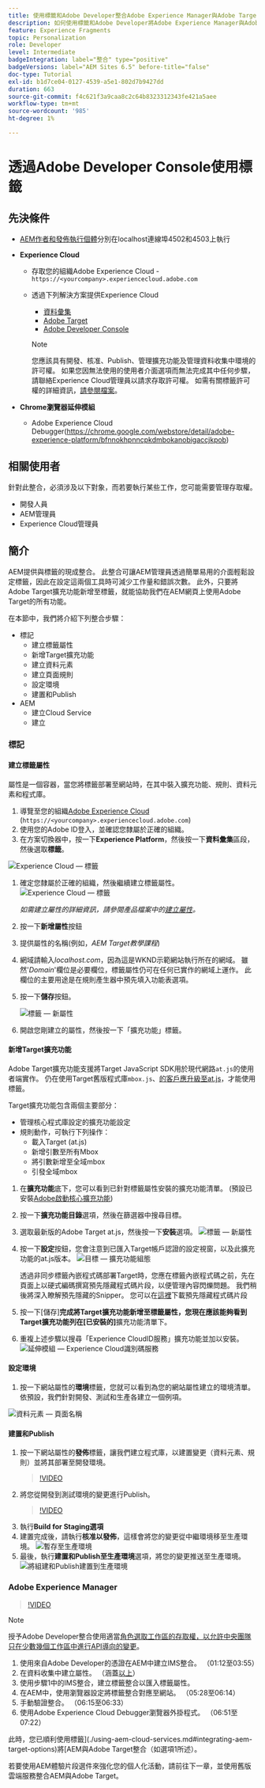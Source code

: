 ```yaml
---
title: 使用標籤和Adobe Developer整合Adobe Experience Manager與Adobe Target
description: 如何使用標籤和Adobe Developer將Adobe Experience Manager與Adobe Target整合的逐步逐步解說
feature: Experience Fragments
topic: Personalization
role: Developer
level: Intermediate
badgeIntegration: label="整合" type="positive"
badgeVersions: label="AEM Sites 6.5" before-title="false"
doc-type: Tutorial
exl-id: b1d7ce04-0127-4539-a5e1-802d7b9427dd
duration: 663
source-git-commit: f4c621f3a9caa8c2c64b8323312343fe421a5aee
workflow-type: tm+mt
source-wordcount: '985'
ht-degree: 1%

---
```


# 透過Adobe Developer Console使用標籤

## 先決條件

* [AEM作者和發佈執行個體](./implementation.md#set-up-aem)分別在localhost連線埠4502和4503上執行
* **Experience Cloud**
   * 存取您的組織Adobe Experience Cloud - `https://<yourcompany>.experiencecloud.adobe.com`
   * 透過下列解決方案提供Experience Cloud
      * [資料彙集](https://experiencecloud.adobe.com)
      * [Adobe Target](https://experiencecloud.adobe.com)
      * [Adobe Developer Console](https://developer.adobe.com/console/)

     >[!NOTE]
     >您應該具有開發、核准、Publish、管理擴充功能及管理資料收集中環境的許可權。 如果您因無法使用的使用者介面選項而無法完成其中任何步驟，請聯絡Experience Cloud管理員以請求存取許可權。 如需有關標籤許可權的詳細資訊，[請參閱檔案](https://experienceleague.adobe.com/docs/experience-platform/tags/admin/user-permissions.html)。

* **Chrome瀏覽器延伸模組**
   * Adobe Experience Cloud Debugger(https://chrome.google.com/webstore/detail/adobe-experience-platform/bfnnokhpnncpkdmbokanobigaccjkpob)

## 相關使用者

針對此整合，必須涉及以下對象，而若要執行某些工作，您可能需要管理存取權。

* 開發人員
* AEM管理員
* Experience Cloud管理員

## 簡介

AEM提供與標籤的現成整合。 此整合可讓AEM管理員透過簡單易用的介面輕鬆設定標籤，因此在設定這兩個工具時可減少工作量和錯誤次數。 此外，只要將Adobe Target擴充功能新增至標籤，就能協助我們在AEM網頁上使用Adobe Target的所有功能。

在本節中，我們將介紹下列整合步驟：

* 標記
   * 建立標籤屬性
   * 新增Target擴充功能
   * 建立資料元素
   * 建立頁面規則
   * 設定環境
   * 建置和Publish
* AEM
   * 建立Cloud Service
   * 建立

### 標記

#### 建立標籤屬性

屬性是一個容器，當您將標籤部署至網站時，在其中裝入擴充功能、規則、資料元素和程式庫。

1. 導覽至您的組織[Adobe Experience Cloud](https://experiencecloud.adobe.com/) (`https://<yourcompany>.experiencecloud.adobe.com`)
1. 使用您的Adobe ID登入，並確認您隸屬於正確的組織。
1. 在方案切換器中，按一下&#x200B;**Experience Platform**，然後按一下&#x200B;**資料彙集**&#x200B;區段，然後選取&#x200B;**標籤**。

![Experience Cloud — 標籤](assets/using-launch-adobe-io/exc-cloud-launch.png)

1. 確定您隸屬於正確的組織，然後繼續建立標籤屬性。
   ![Experience Cloud — 標籤](assets/using-launch-adobe-io/launch-create-property.png)

   *如需建立屬性的詳細資訊，請參閱產品檔案中的[建立屬性](https://experienceleague.adobe.com/docs/experience-platform/tags/admin/companies-and-properties.html?lang=en#create-or-configure-a-property)。*
1. 按一下&#x200B;**新增屬性**&#x200B;按鈕
1. 提供屬性的名稱(例如，*AEM Target教學課程*)
1. 網域請輸入&#x200B;*localhost.com*，因為這是WKND示範網站執行所在的網域。 雖然&#39;*Domain*&#39;欄位是必要欄位，標籤屬性仍可在任何已實作的網域上運作。 此欄位的主要用途是在規則產生器中預先填入功能表選項。
1. 按一下&#x200B;**儲存**&#x200B;按鈕。

   ![標籤 — 新屬性](assets/using-launch-adobe-io/exc-launch-property.png)

1. 開啟您剛建立的屬性，然後按一下「擴充功能」標籤。

#### 新增Target擴充功能

Adobe Target擴充功能支援將Target JavaScript SDK用於現代網路`at.js`的使用者端實作。 仍在使用Target舊版程式庫`mbox.js`、[的客戶應升級至at.js](https://experienceleague.adobe.com/docs/target-dev/developer/client-side/at-js-implementation/upgrading-from-atjs-1x-to-atjs-20.html)，才能使用標籤。

Target擴充功能包含兩個主要部分：

* 管理核心程式庫設定的擴充功能設定
* 規則動作，可執行下列操作：
   * 載入Target (at.js)
   * 新增引數至所有Mbox
   * 將引數新增至全域mbox
   * 引發全域mbox

1. 在&#x200B;**擴充功能**&#x200B;底下，您可以看到已針對標籤屬性安裝的擴充功能清單。 (預設已安裝[Adobe啟動核心擴充功能](https://exchange.adobe.com/apps/ec/100223/adobe-launch-core-extension))
2. 按一下&#x200B;**擴充功能目錄**&#x200B;選項，然後在篩選器中搜尋目標。
3. 選取最新版的Adobe Target at.js，然後按一下&#x200B;**安裝**選項。
   ![標籤 — 新屬性](assets/using-launch-adobe-io/launch-target-extension.png)

4. 按一下&#x200B;**設定**按鈕，您會注意到已匯入Target帳戶認證的設定視窗，以及此擴充功能的at.js版本。
   ![目標 — 擴充功能組態](assets/using-launch-adobe-io/launch-target-extension-2.png)

   透過非同步標籤內嵌程式碼部署Target時，您應在標籤內嵌程式碼之前，先在頁面上以硬式編碼撰寫預先隱藏程式碼片段，以便管理內容閃爍問題。 我們稍後將深入瞭解預先隱藏的Snipper。 您可以在[這裡](assets/using-launch-adobe-io/prehiding.js)下載預先隱藏程式碼片段

5. 按一下[儲存]****&#x200B;完成將Target擴充功能新增至標籤屬性，您現在應該能夠看到Target擴充功能列在[已安裝的]****&#x200B;擴充功能清單下。

6. 重複上述步驟以搜尋「Experience CloudID服務」擴充功能並加以安裝。
   ![延伸模組 — Experience Cloud識別碼服務](assets/using-launch-adobe-io/launch-extension-experience-cloud.png)

#### 設定環境

1. 按一下網站屬性的&#x200B;**環境**&#x200B;標籤，您就可以看到為您的網站屬性建立的環境清單。 依預設，我們針對開發、測試和生產各建立一個例項。

![資料元素 — 頁面名稱](assets/using-launch-adobe-io/launch-environment-setup.png)

#### 建置和Publish

1. 按一下網站屬性的&#x200B;**發佈**&#x200B;標籤，讓我們建立程式庫，以建置變更（資料元素、規則）並將其部署至開發環境。
   >[!VIDEO](https://video.tv.adobe.com/v/28412?quality=12&learn=on)
2. 將您從開發到測試環境的變更進行Publish。
   >[!VIDEO](https://video.tv.adobe.com/v/28419?quality=12&learn=on)
3. 執行&#x200B;**Build for Staging選項**
4. 建置完成後，請執行&#x200B;**核准以發佈**，這樣會將您的變更從中繼環境移至生產環境。
   ![暫存至生產環境](assets/using-launch-adobe-io/build-staging.png)
5. 最後，執行&#x200B;**建置和Publish至生產環境**選項，將您的變更推送至生產環境。
   ![將組建和Publish建置到生產環境](assets/using-launch-adobe-io/build-and-publish.png)

### Adobe Experience Manager

>[!VIDEO](https://video.tv.adobe.com/v/28416?quality=12&learn=on)

>[!NOTE]
>
> 授予Adobe Developer整合使用適當[角色選取工作區的存取權，以允許中央團隊只在少數幾個工作區中進行API導向的變更](https://experienceleague.adobe.com/docs/target/using/administer/manage-users/enterprise/configure-adobe-io-integration.html)。

1. 使用來自Adobe Developer的憑證在AEM中建立IMS整合。 （01:12至03:55）
2. 在資料收集中建立屬性。 （涵蓋[以上](#create-launch-property)）
3. 使用步驟1中的IMS整合，建立標籤整合以匯入標籤屬性。
4. 在AEM中，使用瀏覽器設定將標籤整合對應至網站。 （05:28至06:14）
5. 手動驗證整合。 （06:15至06:33）
6. 使用Adobe Experience Cloud Debugger瀏覽器外掛程式。 （06:51至07:22）

此時，您已順利使用標籤](./using-aem-cloud-services.md#integrating-aem-target-options)將[AEM與Adobe Target整合（如選項1所述）。

若要使用AEM體驗片段選件來強化您的個人化活動，請前往下一章，並使用舊版雲端服務整合AEM與Adobe Target。
